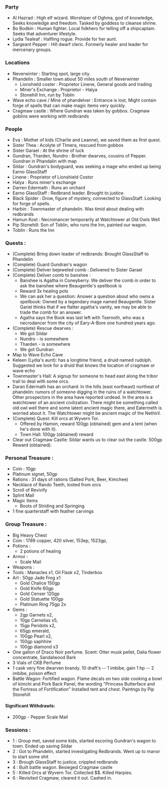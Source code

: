 ### Party
* Al Hazrad : High elf wizard. Worshiper of Oghma, god of knowledge, Seeks knowledge and freedom. 
Tasked by goddess to cleanse shrine.  
* Bo Bodkin : Human fighter. Local folkhero for telling off a shipcaptain. Seeks that adventurer 
lifestyle.
* Lydia Tealeaf : Halfling rogue. Provide for her aunt. 
* Sargeant Pepper : Hill dwarf cleric. Formerly healer and leader for mercenary groups.


### Locations 
* Neverwinter : Starting spot, large city. 
* Phandelin : Smaller town about 50 miles south of Neverwinter
    * Lionshield coster : Proprietor Linene, General goods and trading 
    * Miner's Exchange : Proprietor - Halya  
    * Stonehill Inn, run by Toblin 
* Wave echo cave / Mine of phandelver : Entrance is lost, Might contain forge of spells that can make 
magic items very quickly. 
* Cragmaw castle : Where Gundran was taken by gobbos. Cragmaw goblins were working with redbrands

### People 
* Eva : Mother of kids (Charlie and Leanne), we saved them as first quest. 
* Sister Thea : Acolyte of TImera, rescued from gobbos 
* Sister Garael : At the shrine of luck 
* Gundran, Tharden, Nundro : Brother dwarves, cousins of Pepper. Gundran in Phandalin with map   
* Sildar : Gundran's bodyguard, was seeking a mage who ended up being Earno GlassStaff 
* Linene : Proprietor of Lionshield Costor 
* Halya : Runs miner's exchange 
* Darren Edermath : Runs an orchard 
* Earno GlassStaff : Redbrand leader. Brought to justice. 
* Black Spider : Drow, figure of mystery, connected to GlassStaff. Looking for forge of spells. 
* Harbin : Townmaster of phandelin. Was timid about dealing with redbrands
* Hamun Kost : Necromancer temporarily at Watchtower at Old Owls Well 
* Pip Stonehill: Son of Toblin, who runs the Inn, painted our wagon.
* Toblin : Runs the Inn 
    
### Quests : 
* (Complete) Bring down leader of redbrands: Brought GlassStaff to Phandelin
* (Complete) Guard Gundran's wagon 
* (Complete) Deliver bejeweled comb : Delivered to Sister Garael
* (Complete) Deliver comb to banshee : 
    * Banshee is Agatha in Coneyberry. We deliver the comb in order to ask the banshee where Beaugentle's spellbook is 
    * Reward 3x healing pots 
    * We can ask her a question: Answer a question about who owns a spellbook: Owned by a legendary mage named Beaugentle. 
    Sister Gariel thinks that if we flatter agatha's vanity, we may be able to trade the comb for an answer. 
    * Agatha says the Book was last left with Tsernoth, who was a necrodancer from the city of Eary-A-Bore one 
    hundred years ago. 
* (Complete) Rescue dwarves : 
    * We got Sildar
    * Nundro - is somewhere
    * Tharden - is somewhere 
    * We got Gundran
* Map to Wave Echo Cave
* Keleen (Lydia's aunt): has a longtime friend, a druid named rudolph. Suggested we look for a druid that knows the 
location of cragmaw or wave echo
* Townmaster's Hall: A signup for someone to head east along the tribor trail to deal with some orcs. 
* Daran Edermath has an orchard: In the hills (east northeast) northeat of phandelin: rumors of someone digging in the ruins of 
a watchtower. Other prospectors in the area have reported undead. In the area is a watchtower of an ancient civilization. 
There might be something called old owl well there and some latent ancient magic there, and Eatermeth is worried about it. 
The Watchtower might be ancient magic of the Nethiril.
* (Complete) Quest: Kill orcs at Wyvern Tor. 
    * Offered by Hamon, reward 100gp (obtained) gem and a tent (when he's done with it). 
    * Town Hall: 100gp (obtained) reward 
* Clear out Cragmaw Castle: Sildar wants us to clear out the castle. 500gp Reward (obtained). 


### Personal Treasure : 
* Coin : 10gp
* Platinum signet, 50gp
* Rations : 31 days of rations (Salted Pork, Beer, Kimchee) 
* Necklace of Rando Teeth, looted from orcs 
* Scroll of Revivify
* Splint Mail 
* Magic Items
    * Boots of Striding and Springing
* 1 fine quarterstaff with feather carvings
    

### Group Treasure : 
* Big Heavy Chest
* Coin : 1789 copper, 420 silver, 153ep, 1523gp, 
* Potions : 
    * 2 potions of healing 
* Armor : 
    * Scale Mail
* Weapons :
* Tools : Manacles x1, Oil Flask x2, Tinderbox 
* Art : 50gp Jade Frog x1 
    * Gold Chalice 150gp
    * Gold Knife 60gp
    * Gold Censer 120gp
    * Gold Statuette 100gp
    * Platinum Ring 75gp 2x
* Gems : 
    * 2gp Garnets x2, 
    * 10gp Carnelias x5, 
    * 15gp Peridots x2, 
    * 65gp emerald, 
    * 100gp Pearl x2, 
    * 150gp saphhire
    * 100gp diamond x3
* One gallon of Draco Noir perfume. Scent: Otter musk pellet, Dalia flower concentrate, Sandalwood Bark
* 3 Vials of CKB Perfume 
* 1 cask very fine dwarven brandy. 10 draft's 
    -- 1 imbibe, gain 1 hp 
    -- 2 imbibe, poison effect
* Battle Wagon: Fortified wagon. Flame decals on two side cooking a bowl of kimchi and Pork 
    Back Panel, the wording "Princess Butterface and the Fortress of Fortification" 
    Installed tent and chest. Paintngs by Pip Stonehill

#### Significant Withdrawls:
* 200gp - Pepper Scale Mail


### Sessions : 
* 1 : Group met, saved some kids, started escoring Gundran's wagon to town. Ended up saving Sildar 
* 2 : Got to Phandelin, started investigating Redbrands. Went up to manor to start some shit 
* 3 : Brough GlassStaff to justice, crippled redbrands 
* 4 : Built battle wagon. Besieged Cragmaw castle 
* 5 : Killed Orcs at Wyvern Tor. Collected $$. Killed Harpies. 
* 6 : Revisited Cragmaw, cleared it out. Cashed in. 



